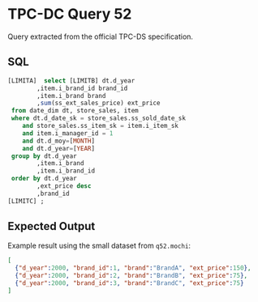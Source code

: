 # TPC-DC Query 52

Query extracted from the official TPC-DS specification.

## SQL
```sql
[LIMITA]  select [LIMITB] dt.d_year
        ,item.i_brand_id brand_id
        ,item.i_brand brand
        ,sum(ss_ext_sales_price) ext_price
 from date_dim dt, store_sales, item
 where dt.d_date_sk = store_sales.ss_sold_date_sk
    and store_sales.ss_item_sk = item.i_item_sk
    and item.i_manager_id = 1
    and dt.d_moy=[MONTH]
    and dt.d_year=[YEAR]
 group by dt.d_year
        ,item.i_brand
        ,item.i_brand_id
 order by dt.d_year
        ,ext_price desc
        ,brand_id
[LIMITC] ;
```

## Expected Output
Example result using the small dataset from `q52.mochi`:
```json
[
  {"d_year":2000, "brand_id":1, "brand":"BrandA", "ext_price":150},
  {"d_year":2000, "brand_id":2, "brand":"BrandB", "ext_price":75},
  {"d_year":2000, "brand_id":3, "brand":"BrandC", "ext_price":75}
]
```
